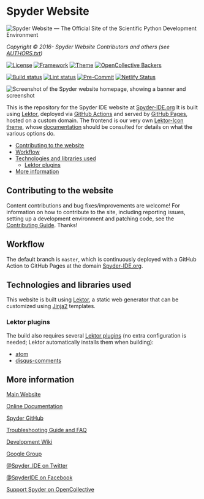 # Spyder Website

![Spyder Website — The Official Site of the Scientific Python Development Environment](./assets/static/images/spyder_readme_banner.png)

*Copyright © 2016- Spyder Website Contributors and others (see [AUTHORS.txt](https://github.com/spyder-ide/website-spyder/blob/master/AUTHORS.txt))*


<!-- Project status -->
[![License](https://img.shields.io/github/license/spyder-ide/website-spyder?label=License)](https://github.com/spyder-ide/website-spyder/blob/master/LICENSE.txt)
[![Framework](https://img.shields.io/badge/Framework-Lektor-purple.svg)](https://www.getlektor.com/)
[![Theme](https://img.shields.io/badge/Theme-Lektor--Icon-red.svg)](https://spyder-ide.github.io/lektor-icon/)
[![OpenCollective Backers](https://opencollective.com/spyder/backers/badge.svg?color=blue)](https://opencollective.com/spyder)


<!-- Build and deploy status -->
[![Build status](https://github.com/spyder-ide/website-spyder/actions/workflows/build.yaml/badge.svg?branch=master)](https://github.com/spyder-ide/website-spyder/actions/workflows/build.yaml)
[![Lint status](https://github.com/spyder-ide/website-spyder/actions/workflows/lint.yaml/badge.svg?branch=master)](https://github.com/spyder-ide/website-spyder/actions/workflows/lint.yaml)
[![Pre-Commit](https://img.shields.io/badge/Linting-Pre--Commit-brightgreen?logo=pre-commit&logoColor=white)](https://pre-commit.com/)
[![Netlify Status](https://api.netlify.com/api/v1/badges/12791f68-4cbb-4236-b918-24da97168631/deploy-status)](https://app.netlify.com/sites/spyder-website-preview/deploys)


![Screenshot of the Spyder website homepage, showing a banner and screenshot](./assets/static/images/mainpage_screenshot.png)


This is the repository for the Spyder IDE website at [Spyder-IDE.org](https://www.spyder-ide.org/)
It is built using [Lektor](https://www.getlektor.com/), deployed via [GitHub Actions](https://github.com/features/actions) and served by [GitHub Pages](https://pages.github.com/), hosted on a custom domain.
The frontend is our very own [Lektor-Icon theme](https://spyder-ide.github.io/lektor-icon/), whose [documentation](https://github.com/spyder-ide/lektor-icon) should be consulted for details on what the various options do.


<!-- markdownlint-disable -->
<!-- START doctoc generated TOC please keep comment here to allow auto update -->
<!-- DON'T EDIT THIS SECTION, INSTEAD RE-RUN doctoc TO UPDATE -->

- [Contributing to the website](#contributing-to-the-website)
- [Workflow](#workflow)
- [Technologies and libraries used](#technologies-and-libraries-used)
  - [Lektor plugins](#lektor-plugins)
- [More information](#more-information)

<!-- END doctoc generated TOC please keep comment here to allow auto update -->
<!-- markdownlint-restore -->



## Contributing to the website

Content contributions and bug fixes/improvements are welcome!
For information on how to contribute to the site, including reporting issues, setting up a development environment and patching code, see the [Contributing Guide](https://github.com/spyder-ide/website-spyder/blob/master/CONTRIBUTING.md).
Thanks!



## Workflow

The default branch is ``master``, which is continuously deployed with a GitHub Action to GitHub Pages at the domain [Spyder-IDE.org](https://spyder-ide.org/).



## Technologies and libraries used

This website is built using [Lektor](https://www.getlektor.com/), a static web generator that can be customized using [Jinja2](http://jinja.pocoo.org/) templates.


### Lektor plugins

The build also requires several [Lektor plugins](https://www.getlektor.com/docs/plugins/) (no extra configuration is needed; Lektor automatically installs them when building):

* [atom](https://github.com/lektor/lektor-atom)
* [disqus-comments](https://github.com/lektor/lektor-disqus-comments)



## More information

[Main Website](https://www.spyder-ide.org/)

[Online Documentation](https://docs.spyder-ide.org/)

[Spyder GitHub](https://github.com/spyder-ide/spyder)

[Troubleshooting Guide and FAQ](https://github.com/spyder-ide/spyder/wiki/Troubleshooting-Guide-and-FAQ)

[Development Wiki](https://github.com/spyder-ide/spyder/wiki/Dev:-Index)

[Google Group](https://groups.google.com/group/spyderlib)

[@Spyder_IDE on Twitter](https://twitter.com/spyder_ide)

[@SpyderIDE on Facebook](https://www.facebook.com/SpyderIDE/)

[Support Spyder on OpenCollective](https://opencollective.com/spyder/)
